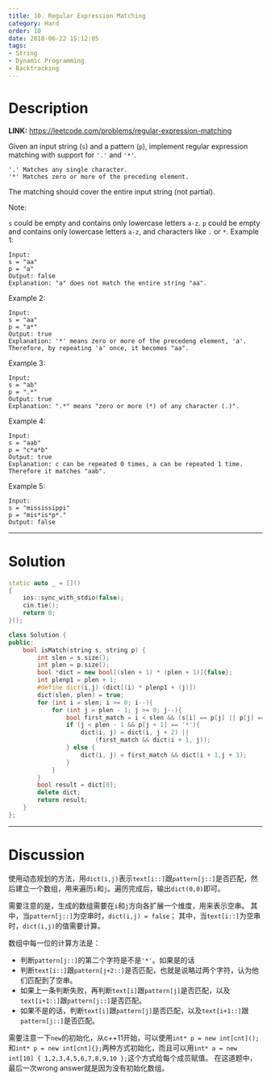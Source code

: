 ```yaml
---
title: 10. Regular Expression Matching
category: Hard
order: 10
date: 2018-06-22 15:12:05
tags:
- String
- Dynamic Programming
- Backtracking
---
```


<!-- 记得完善 tags 和 category 字段 -->

# Description

**LINK:** https://leetcode.com/problems/regular-expression-matching

Given an input string (`s`) and a pattern (`p`), implement regular expression matching with support for `'.'` and `'*'`.

```
'.' Matches any single character.
'*' Matches zero or more of the preceding element.
```
The matching should cover the entire input string (not partial).

Note:

`s` could be empty and contains only lowercase letters `a-z`.
`p` could be empty and contains only lowercase letters `a-z`, and characters like `.` or `*`.
Example 1:
```
Input:
s = "aa"
p = "a"
Output: false
Explanation: "a" does not match the entire string "aa".
```
Example 2:
```
Input:
s = "aa"
p = "a*"
Output: true
Explanation: '*' means zero or more of the precedeng element, 'a'. Therefore, by repeating 'a' once, it becomes "aa".
```
Example 3:
```
Input:
s = "ab"
p = ".*"
Output: true
Explanation: ".*" means "zero or more (*) of any character (.)".
```
Example 4:
```
Input:
s = "aab"
p = "c*a*b"
Output: true
Explanation: c can be repeated 0 times, a can be repeated 1 time. Therefore it matches "aab".
```
Example 5:
```
Input:
s = "mississippi"
p = "mis*is*p*."
Output: false
```

----------
# Solution
```c++
static auto _ = []()
{
    ios::sync_with_stdio(false);
    cin.tie();
    return 0;
}();

class Solution {
public:
    bool isMatch(string s, string p) {
        int slen = s.size();
        int plen = p.size();
        bool *dict = new bool[(slen + 1) * (plen + 1)]{false};
        int plenp1 = plen + 1;
        #define dict(i,j) (dict[(i) * plenp1 + (j)])
        dict(slen, plen) = true;
        for (int i = slen; i >= 0; i--){
            for (int j = plen - 1; j >= 0; j--){
                bool first_match = i < slen && (s[i] == p[j] || p[j] == '.');
                if (j < plen - 1 && p[j + 1] == '*'){
                    dict(i, j) = dict(i, j + 2) ||
                        (first_match && dict(i + 1, j));
                } else {
                    dict(i, j) = first_match && dict(i + 1,j + 1);
                }
            }
        }
        bool result = dict[0];
        delete dict;
        return result;
    }
};
```
----------
# Discussion

使用动态规划的方法，用`dict(i,j)`表示`text[i::]`跟`pattern[j::]`是否匹配，然后建立一个数组，用来遍历`i`和`j`。遍历完成后，输出`dict(0,0)`即可。

需要注意的是，生成的数组需要在`i`和`j`方向各扩展一个维度，用来表示空串。
其中，当`pattern[j::]`为空串时，`dict(i,j) = false`；
其中，当`text[i::]`为空串时，`dict(i,j)`的值需要计算。

数组中每一位的计算方法是：
- 判断`pattern[j::]`的第二个字符是不是`'*'`。如果是的话
 - 判断`text[i::]`跟`pattern[j+2::]`是否匹配，也就是说略过两个字符，认为他们匹配到了空串。
 - 如果上一条判断失败，再判断`text[i]`跟`pattern[j]`是否匹配，以及`text[i+1::]`跟`pattern[j::]`是否匹配。
- 如果不是的话，判断`text[i]`跟`pattern[j]`是否匹配，以及`text[i+1::]`跟`pattern[j::]`是否匹配。

需要注意一下`new`的初始化，从c++11开始，可以使用`int* p = new int[cnt]();`和`int* p = new int[cnt]{};`两种方式初始化，而且可以用`int* a = new int[10] { 1,2,3,4,5,6,7,8,9,10 };`这个方式给每个成员赋值。
在这道题中，最后一次wrong answer就是因为没有初始化数组。